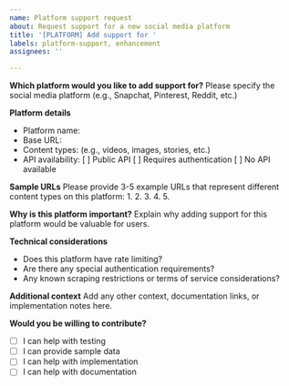 ```yaml
---
name: Platform support request
about: Request support for a new social media platform
title: '[PLATFORM] Add support for '
labels: platform-support, enhancement
assignees: ''

---
```


**Which platform would you like to add support for?**
Please specify the social media platform (e.g., Snapchat, Pinterest, Reddit, etc.)

**Platform details**
- Platform name: 
- Base URL: 
- Content types: (e.g., videos, images, stories, etc.)
- API availability: [ ] Public API [ ] Requires authentication [ ] No API available

**Sample URLs**
Please provide 3-5 example URLs that represent different content types on this platform:
1. 
2. 
3. 
4. 
5. 

**Why is this platform important?**
Explain why adding support for this platform would be valuable for users.

**Technical considerations**
- Does this platform have rate limiting?
- Are there any special authentication requirements?
- Any known scraping restrictions or terms of service considerations?

**Additional context**
Add any other context, documentation links, or implementation notes here.

**Would you be willing to contribute?**
- [ ] I can help with testing
- [ ] I can provide sample data
- [ ] I can help with implementation
- [ ] I can help with documentation
